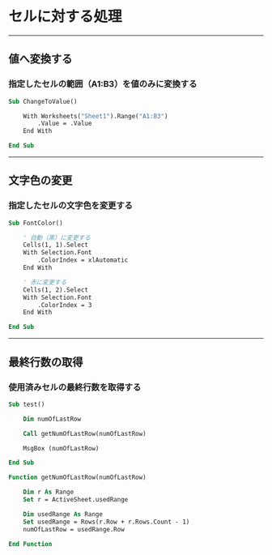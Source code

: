 # セルに対する処理

---

## 値へ変換する

### 指定したセルの範囲（A1:B3）を値のみに変換する

```vb
Sub ChangeToValue()

    With Worksheets("Sheet1").Range("A1:B3")
        .Value = .Value
    End With

End Sub
```

---

## 文字色の変更

### 指定したセルの文字色を変更する

```vb
Sub FontColor()

    ' 自動（黒）に変更する
    Cells(1, 1).Select
    With Selection.Font
        .ColorIndex = xlAutomatic
    End With

    ' 赤に変更する
    Cells(1, 2).Select
    With Selection.Font
        .ColorIndex = 3
    End With

End Sub
```

---

## 最終行数の取得

### 使用済みセルの最終行数を取得する

```vb
Sub test()

    Dim numOfLastRow

    Call getNumOfLastRow(numOfLastRow)

    MsgBox (numOfLastRow)

End Sub

Function getNumOfLastRow(numOfLastRow)

    Dim r As Range
    Set r = ActiveSheet.usedRange

    Dim usedRange As Range
    Set usedRange = Rows(r.Row + r.Rows.Count - 1)
    numOfLastRow = usedRange.Row

End Function
```
